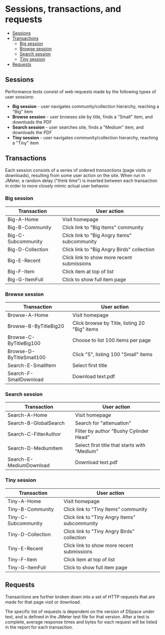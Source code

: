 # Sessions, transactions, and requests

* [Sessions](#sessions)
* [Transactions](#transactions)
  - [Big session](#big-session)
  - [Browse session](#browse-session)
  - [Search session](#search-session)
  - [Tiny session](#tiny-session)
* [Requests](#requests)

## Sessions

Performance tests consist of web requests made by the following types of user _sessions_:

* **Big session** - user navigates community/collection hierarchy, reaching a "Big" item
* **Browse session** - user browses site by title, finds a "Small" item, and downloads the PDF
* **Search session** - user searches site, finds a "Medium" item, and downloads the PDF
* **Tiny session** - user navigates community/collection hierarchy, reaching a "Tiny" item

## Transactions

Each session consists of a series of ordered _transactions_ (page visits or downloads),
resulting from some user action on the site.  When run in JMeter, a random delay ("think time")
is inserted between each transaction in order to more closely mimic actual user behavior.

### Big session

Transaction        | User action
-------------------|------------------------------------------------------------
Big-A-Home         | Visit homepage
Big-B-Community    | Click link to "Big Items" community
Big-C-Subcommunity | Click link to "Big Angry Items" subcommunity
Big-D-Collection   | Click link to "Big Angry Birds" collection
Big-E-Recent       | Click link to show more recent submissions
Big-F-Item         | Click item at top of list
Big-G-ItemFull     | Click to show full item page

### Browse session

Transaction              | User action
-------------------------|-------------------------------------------------------
Browse-A-Home            | Visit homepage
Browse-B-ByTitleBig20    | Click browse by Title, listing 20 "Big" items
Browse-C-ByTitleBig100   | Choose to list 100 items per page
Browse-D-ByTitleSmall100 | Click "S", listing 100 "Small" items
Search-E-SmallItem       | Select first title
Search-F-SmallDownload   | Download text.pdf

### Search session

Transaction             | User action
------------------------|-------------------------------------------------------
Search-A-Home           | Visit homepage
Search-B-GlobalSearch   | Search for "attenuation"
Search-C-FilterAuthor   | Filter by author "Bushy Cylinder Head"
Search-D-MediumItem     | Select first title that starts with "Medium"
Search-E-MediumDownload | Download text.pdf

### Tiny session

Transaction         | User action
--------------------|------------------------------------------------------------
Tiny-A-Home         | Visit homepage
Tiny-B-Community    | Click link to "Tiny Items" community
Tiny-C-Subcommunity | Click link to "Tiny Angry Items" subcommunity
Tiny-D-Collection   | Click link to "Tiny Angry Birds" collection
Tiny-E-Recent       | Click link to show more recent submissions
Tiny-F-Item         | Click item at top of list
Tiny-G-ItemFull     | Click to show full item page

## Requests

Transactions are further broken down into a set of HTTP requests that are made for
that page visit or download.

The specific list of requests is dependent on the version of DSpace under test, and
is defined in the JMeter test file for that version. After a test is complete, average
response times and bytes for each request will be listed in the report for each transaction.
